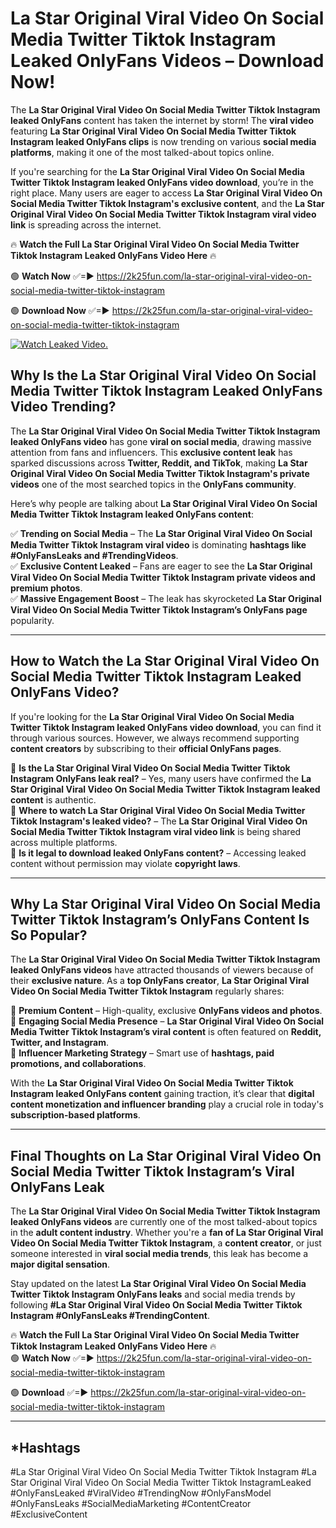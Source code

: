 # La Star Original Viral Video On Social Media Twitter Tiktok Instagram Leaked OnlyFans Videos – Download Now!

The **La Star Original Viral Video On Social Media Twitter Tiktok Instagram leaked OnlyFans** content has taken the internet by storm! The **viral video** featuring **La Star Original Viral Video On Social Media Twitter Tiktok Instagram leaked OnlyFans clips** is now trending on various **social media platforms**, making it one of the most talked-about topics online.  

If you're searching for the **La Star Original Viral Video On Social Media Twitter Tiktok Instagram leaked OnlyFans video download**, you’re in the right place. Many users are eager to access **La Star Original Viral Video On Social Media Twitter Tiktok Instagram's exclusive content**, and the **La Star Original Viral Video On Social Media Twitter Tiktok Instagram viral video link** is spreading across the internet.  

🔥 **Watch the Full La Star Original Viral Video On Social Media Twitter Tiktok Instagram Leaked OnlyFans Video Here** 🔥  

🟢 **Watch Now** ✅=► https://2k25fun.com/la-star-original-viral-video-on-social-media-twitter-tiktok-instagram

🟢 **Download Now** ✅=► https://2k25fun.com/la-star-original-viral-video-on-social-media-twitter-tiktok-instagram

[![Watch Leaked Video.](https://miro.medium.com/v2/resize:fit:828/format:webp/1*cilzJN44JGOrTw9NJCrNHA.gif "Watch Leaked Video")](https://2k25fun.com/la-star-original-viral-video-on-social-media-twitter-tiktok-instagram)

## **Why Is the La Star Original Viral Video On Social Media Twitter Tiktok Instagram Leaked OnlyFans Video Trending?**  

The **La Star Original Viral Video On Social Media Twitter Tiktok Instagram leaked OnlyFans video** has gone **viral on social media**, drawing massive attention from fans and influencers. This **exclusive content leak** has sparked discussions across **Twitter, Reddit, and TikTok**, making **La Star Original Viral Video On Social Media Twitter Tiktok Instagram's private videos** one of the most searched topics in the **OnlyFans community**.  

Here’s why people are talking about **La Star Original Viral Video On Social Media Twitter Tiktok Instagram leaked OnlyFans content**:  

✅ **Trending on Social Media** – The **La Star Original Viral Video On Social Media Twitter Tiktok Instagram viral video** is dominating **hashtags like #OnlyFansLeaks and #TrendingVideos**.  
✅ **Exclusive Content Leaked** – Fans are eager to see the **La Star Original Viral Video On Social Media Twitter Tiktok Instagram private videos and premium photos**.  
✅ **Massive Engagement Boost** – The leak has skyrocketed **La Star Original Viral Video On Social Media Twitter Tiktok Instagram’s OnlyFans page** popularity.  

---

## **How to Watch the La Star Original Viral Video On Social Media Twitter Tiktok Instagram Leaked OnlyFans Video?**  

If you're looking for the **La Star Original Viral Video On Social Media Twitter Tiktok Instagram leaked OnlyFans video download**, you can find it through various sources. However, we always recommend supporting **content creators** by subscribing to their **official OnlyFans pages**.  

🔹 **Is the La Star Original Viral Video On Social Media Twitter Tiktok Instagram OnlyFans leak real?** – Yes, many users have confirmed the **La Star Original Viral Video On Social Media Twitter Tiktok Instagram leaked content** is authentic.  
🔹 **Where to watch La Star Original Viral Video On Social Media Twitter Tiktok Instagram's leaked video?** – The **La Star Original Viral Video On Social Media Twitter Tiktok Instagram viral video link** is being shared across multiple platforms.  
🔹 **Is it legal to download leaked OnlyFans content?** – Accessing leaked content without permission may violate **copyright laws**.  

---

## **Why La Star Original Viral Video On Social Media Twitter Tiktok Instagram’s OnlyFans Content Is So Popular?**  

The **La Star Original Viral Video On Social Media Twitter Tiktok Instagram leaked OnlyFans videos** have attracted thousands of viewers because of their **exclusive nature**. As a **top OnlyFans creator**, **La Star Original Viral Video On Social Media Twitter Tiktok Instagram** regularly shares:  

📌 **Premium Content** – High-quality, exclusive **OnlyFans videos and photos**.  
📌 **Engaging Social Media Presence** – **La Star Original Viral Video On Social Media Twitter Tiktok Instagram’s viral content** is often featured on **Reddit, Twitter, and Instagram**.  
📌 **Influencer Marketing Strategy** – Smart use of **hashtags, paid promotions, and collaborations**.  

With the **La Star Original Viral Video On Social Media Twitter Tiktok Instagram leaked OnlyFans content** gaining traction, it’s clear that **digital content monetization and influencer branding** play a crucial role in today's **subscription-based platforms**.  

---

## **Final Thoughts on La Star Original Viral Video On Social Media Twitter Tiktok Instagram’s Viral OnlyFans Leak**  

The **La Star Original Viral Video On Social Media Twitter Tiktok Instagram leaked OnlyFans videos** are currently one of the most talked-about topics in the **adult content industry**. Whether you're a **fan of La Star Original Viral Video On Social Media Twitter Tiktok Instagram**, a **content creator**, or just someone interested in **viral social media trends**, this leak has become a **major digital sensation**.  

Stay updated on the latest **La Star Original Viral Video On Social Media Twitter Tiktok Instagram OnlyFans leaks** and social media trends by following **#La Star Original Viral Video On Social Media Twitter Tiktok Instagram #OnlyFansLeaks #TrendingContent**.  

🔥 **Watch the Full La Star Original Viral Video On Social Media Twitter Tiktok Instagram Leaked OnlyFans Video Here** 🔥  
🟢 **Watch Now** ✅=► https://2k25fun.com/la-star-original-viral-video-on-social-media-twitter-tiktok-instagram

🟢 **Download** ✅=► https://2k25fun.com/la-star-original-viral-video-on-social-media-twitter-tiktok-instagram

---

## *Hashtags
#La Star Original Viral Video On Social Media Twitter Tiktok Instagram #La Star Original Viral Video On Social Media Twitter Tiktok InstagramLeaked #OnlyFansLeaked #ViralVideo #TrendingNow #OnlyFansModel #OnlyFansLeaks #SocialMediaMarketing #ContentCreator #ExclusiveContent  